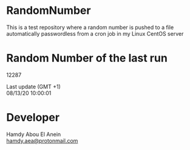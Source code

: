 # RandomNumber    
This is a test repository where a random number is pushed to a file automatically passwordless from a cron job in my Linux CentOS server    
# Random Number of the last run   
12287
      
Last update (GMT +1)    
08/13/20 10:00:01
# Developer    
Hamdy Abou El Anein   
hamdy.aea@protonmail.com

